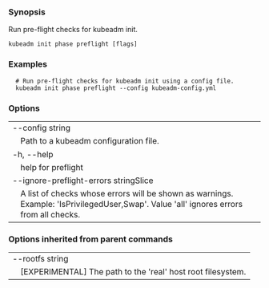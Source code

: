 ### Synopsis

Run pre-flight checks for kubeadm init.

```
kubeadm init phase preflight [flags]
```

### Examples

```
  # Run pre-flight checks for kubeadm init using a config file.
  kubeadm init phase preflight --config kubeadm-config.yml
```

### Options

   <table style="width: 100%; table-layout: fixed;">
<colgroup>
<col span="1" style="width: 10px;" />
<col span="1" />
</colgroup>
<tbody>

<tr>
<td colspan="2">--config string</td>
</tr>
<tr>
<td></td><td style="line-height: 130%; word-wrap: break-word;">Path to a kubeadm configuration file.</td>
</tr>

<tr>
<td colspan="2">-h, --help</td>
</tr>
<tr>
<td></td><td style="line-height: 130%; word-wrap: break-word;">help for preflight</td>
</tr>

<tr>
<td colspan="2">--ignore-preflight-errors stringSlice</td>
</tr>
<tr>
<td></td><td style="line-height: 130%; word-wrap: break-word;">A list of checks whose errors will be shown as warnings. Example: 'IsPrivilegedUser,Swap'. Value 'all' ignores errors from all checks.</td>
</tr>

</tbody>
</table>

### Options inherited from parent commands

   <table style="width: 100%; table-layout: fixed;">
<colgroup>
<col span="1" style="width: 10px;" />
<col span="1" />
</colgroup>
<tbody>

<tr>
<td colspan="2">--rootfs string</td>
</tr>
<tr>
<td></td><td style="line-height: 130%; word-wrap: break-word;">[EXPERIMENTAL] The path to the 'real' host root filesystem.</td>
</tr>

</tbody>
</table>
